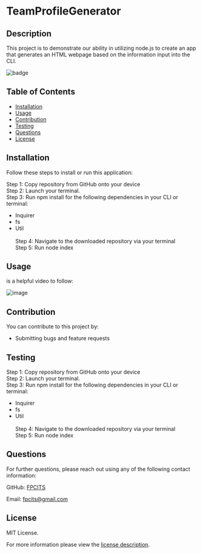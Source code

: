 # TeamProfileGenerator

## Description

This project is to demonstrate our ability in utilizing node.js to create an app that generates an HTML webpage based on the information input into the CLI.

![badge](https://img.shields.io/badge/license-MITLicense-brightorange)


## Table of Contents
  - [Installation](#installation)
  - [Usage](#usage)
  - [Contribution](#contribution)
  - [Testing](#testing)
  - [Questions](#questions)
  - [License](#license)
    
    
## Installation
    
  Follow these steps to install or run this application:

 Step 1: Copy repository from GitHub onto your device <br>
 Step 2: Launch your terminal. <br>
 Step 3: Run npm install for the following dependencies in your CLI or terminal:<br>
- Inquirer<br>
- fs<br>
- Util <br><br>
 Step 4: Navigate to the downloaded repository via your terminal<br>
 Step 5: Run node index

      
## Usage

 []() is a helpful video to follow: 

  
  ![image](./Develop/images/Walkthrough.gif)

      
## Contribution

You can contribute to this project by:
- Submitting bugs and feature requests

      
## Testing

 Step 1: Copy repository from GitHub onto your device <br>
 Step 2: Launch your terminal. <br>
 Step 3: Run npm install for the following dependencies in your CLI or terminal:<br>
- Inquirer<br>
- fs<br>
- Util <br><br>
 Step 4: Navigate to the downloaded repository via your terminal <br>
 Step 5: Run node index
      
## Questions
      
  For further questions, please reach out using any of the following contact information:
  
  GitHub: [FPCITS](https://github.com/FPCITS)

  Email: [fpcits@gmail.com](mailto:fpcits@gmail.com)
    
## License

      
  MIT License.
      
  For more information please view the [license description](https://choosealicense.com/licenses/mit/).
  
  
